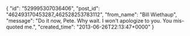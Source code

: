  {
   "id": "529995307036406",
   "post_id": "462493170453287_462528253783112",
   "from_name": "Bill Wiethaup",
   "message": "Do it now, Pete. Why wait. I won't apologize to you. You mis-quoted me.",
   "created_time": "2013-06-26T22:13:47+0000"
 }
